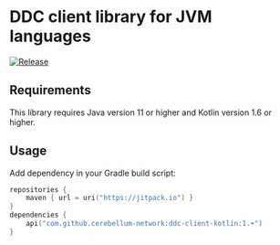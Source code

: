 # DDC client library for JVM languages

[![Release](https://jitpack.io/v/cerebellum-network/ddc-client-kotlin.svg)](https://jitpack.io/#cerebellum-network/ddc-client-kotlin)

## Requirements

This library requires Java version 11 or higher and Kotlin version 1.6 or higher.

## Usage

Add dependency in your Gradle build script:

```kotlin
repositories {
    maven { url = uri("https://jitpack.io") }
}
dependencies {
    api("com.github.cerebellum-network:ddc-client-kotlin:1.+")
}
```